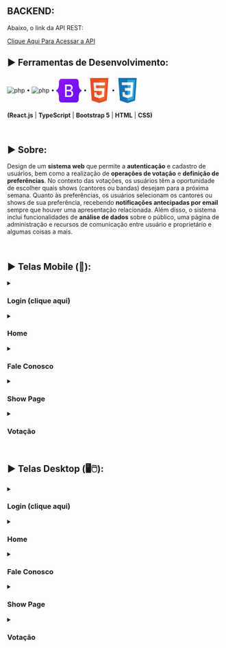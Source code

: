 <div>
   <h2>BACKEND: </h2>
   <p>Abaixo, o link da API REST:</p>
   <a href="https://github.com/M4TH3US17/paramazon-backend"> Clique Aqui Para Acessar a API </a>
</div>

<div>
  <h2>▶ Ferramentas de Desenvolvimento:</h2>
  <div>
    <img align="center" alt="php" height="60" width="50" src="https://cdn.jsdelivr.net/gh/devicons/devicon/icons/react/react-original.svg"> •
    <img align="center" alt="php" height="55" width="50" src="https://cdn.jsdelivr.net/gh/devicons/devicon/icons/typescript/typescript-original.svg"> •
    <img align="center" alt="php" height="70" width="60" src="https://raw.githubusercontent.com/devicons/devicon/master/icons/bootstrap/bootstrap-original.svg"> •
    <img align="center" alt="php" height="60" width="50" src="https://raw.githubusercontent.com/devicons/devicon/master/icons/html5/html5-original.svg"> •
    <img align="center" alt="php" height="60" width="50" src="https://raw.githubusercontent.com/devicons/devicon/master/icons/css3/css3-original.svg">
  </div>
  
  <div>
    <p>
      <strong>(React.js</strong> |
      <strong>TypeScript</strong> |
      <strong>Bootstrap 5</strong> |
      <strong>HTML</strong> |
      <strong>CSS)</strong>
    </p>
  </div>
</div>
&nbsp

<div>
  <h2>▶ Sobre:</h2>
  <p>
    Design de um <strong>sistema web</strong> que permite a <strong>autenticação</strong> e cadastro de usuários, bem como a realização de <strong>operações de votação</strong> e 
    <strong>definição de preferências</strong>. No contexto das votações, os usuários têm a oportunidade de escolher quais shows (cantores ou bandas) desejam para 
    a próxima semana. Quanto às preferências, os usuários selecionam os cantores ou shows de sua preferência, recebendo <strong>notificações antecipadas 
    por email</strong> sempre que houver uma apresentação relacionada. Além disso, o sistema inclui funcionalidades de <strong>análise de dados</strong> sobre o público, 
    uma página de administração e recursos de comunicação entre usuário e proprietário e algumas coisas a mais.
  </p>
</div>
&nbsp

<h2>▶ Telas Mobile (📱):</h2>
<div>
<details>
  <summary><h3>Login (clique aqui)</h3></summary>
  <div>
    <p></p>
    <img src="https://github.com/M4TH3US17/paramazon-frontend/assets/79023639/21e91857-320d-4b0c-af00-54d0d48c102c"/>
  </div>
</details>

<details>
  <summary><h3>Home</h3></summary>
  <div>
    <img src="https://github.com/M4TH3US17/paramazon-frontend/assets/79023639/a0367e06-b371-474f-8213-208aba4d21c3" style="width: 700px;"/>
    <img" src="https://github.com/M4TH3US17/paramazon-frontend/assets/79023639/fb527625-9dd4-4974-b1bc-eb4e30562558" style="width: 700px;"/>
  </div>
</details>

<details>
  <summary><h3>Fale Conosco</h3></summary>
  <div>
    <p></p>
    <img src="https://github.com/M4TH3US17/paramazon-frontend/assets/79023639/7e85adc2-1a72-4036-b572-63b255258290"/>
  </div>
</details>

<details>
  <summary><h3>Show Page</h3></summary>
  <div>
    <p>EM DESENVOLVIMENTO</p>
    <img src=""/>
  </div>
</details>

<details>
  <summary><h3>Votação</h3></summary>
  <div>
    <p></p>
    <img src="https://github.com/M4TH3US17/paramazon-frontend/assets/79023639/e714a9a3-0404-4bc2-ac99-5ec1d3cd0610"/>
    <img src="https://github.com/M4TH3US17/paramazon-frontend/assets/79023639/0603712f-ebde-4c30-acee-2e2f61a01095"/>
  </div>
</details>
</div>
&nbsp

<h2>▶ Telas Desktop (🖥️🖱️):</h2>
<div>
<details>
  <summary><h3>Login (clique aqui)</h3></summary>
  <div>
    <p></p>
    <img src="https://github.com/M4TH3US17/paramazon-frontend/assets/79023639/761fa952-6f16-46cd-ab02-0f9f52dbeca7"/>
  </div>
</details>

<details>
  <summary><h3>Home</h3></summary>
  <div>
    <h4> >> IMAGEM 1:</h4>
    <img src="https://github.com/M4TH3US17/paramazon-frontend/assets/79023639/cc17763b-5b94-4a80-8344-779202370cdc"/>
    <h4> >> IMAGEM 2:</h4>
    <img src="https://github.com/M4TH3US17/paramazon-frontend/assets/79023639/be19144c-3698-4ebb-b5f2-85af1adca57f"/>
  </div>

</details>

<details>
  <summary><h3>Fale Conosco</h3></summary>
  <div>
    <p></p>
    <img src="https://github.com/M4TH3US17/paramazon-frontend/assets/79023639/9b2a8293-abc4-4f7a-8c83-16ae7d2f4439"/>
  </div>
</details>

<details>
  <summary><h3>Show Page</h3></summary>
  <div>
    <p>EM DESENVOLVIMENTO</p>
  </div>

</details>

<details>
  <summary><h3>Votação</h3></summary>
  <div>
    <p></p>
    <img src="https://github.com/M4TH3US17/paramazon-frontend/assets/79023639/f0958dac-37a5-496f-9cb5-9fcc4797d0a8"/>
    <img src="https://github.com/M4TH3US17/paramazon-frontend/assets/79023639/4994e706-4aed-4ae6-8c4c-daeb0c772866"/>
  </div>
</details>
</div>



